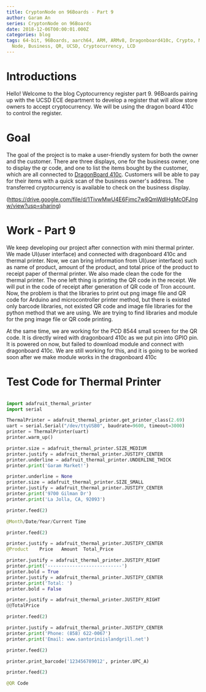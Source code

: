 ```yaml
---
title: CryptonNode on 96Boards - Part 9
author: Garam An
series: CryptonNode on 96Boards
date: 2018-12-06T00:00:01.000Z
categories: blog
tags: 64-bit, 96Boards, aarch64, ARM, ARMv8, Dragonboard410c, Crypto, Mining,
  Node, Business, QR, UCSD, Cryptocurrency, LCD
---
```

	
# Introductions

Hello! Welcome to the blog Cyptocurrency register part 9. 96Boards pairing up with the UCSD ECE department to develop a register that will allow store owners to accept cryptocurrency. We will be using the dragon board 410c to control the register. 

# Goal 
	
The goal of the project is to make a user-friendly system for both the owner and the customer. There are three displays, one for the business owner, one to display the qr code, and one to list the items bought by the customer, which are all connected to [DragonBoard 410c](http://www.96boards.org/product/dragonboard410c/). Customers will be able to pay for their items with a quick scan of the business owner's address. The transferred cryptocurrency is available to check on the business display.

(https://drive.google.com/file/d/1TivwMwU4E6Fjmc7w8QmWdlHgMcOFJngw/view?usp=sharing)

# Work - Part 9
	
We keep developing our project after connection with mini thermal printer. We made UI(user interface) and connected with dragonboard 410c and thermal printer. Now, we can bring information from UI(user interface) such as name of product, amount of the product, and total price of the product to receipt paper of thermal printer. We also made clean the code for the thermal printer. The one left thing is printing the QR code in the receipt. We will put in the code of receipt after generation of QR code of Tron account. Now, the problem is that the libraries to print out png image file and QR code for Arduino and microcontroller printer method, but there is existed only barcode libraries, not existed QR code and image file libraries for the python method that we are using. We are trying to find libraries and module for the png image file or QR code printing.

At the same time, we are working for the PCD 8544 small screen for the QR code. It is directly wired with dragonboard 410c as we put pin into GPIO pin. It is powered on now, but failed to download module and connect with dragonboard 410c. We are still working for this, and it is going to be worked soon after we make module works in the dragonboard 410c

# Test Code for Thermal Printer

```python

import adafruit_thermal_printer
import serial

ThermalPrinter = adafruit_thermal_printer.get_printer_class(2.69)
uart = serial.Serial("/dev/ttyUSB0", baudrate=9600, timeout=3000)
printer = ThermalPrinter(uart)
printer.warm_up()

printer.size = adafruit_thermal_printer.SIZE_MEDIUM
printer.justify = adafruit_thermal_printer.JUSTIFY_CENTER
printer.underline = adafruit_thermal_printer.UNDERLINE_THICK
printer.print('Garam Market!')

printer.underline = None
printer.size = adafruit_thermal_printer.SIZE_SMALL
printer.justify = adafruit_thermal_printer.JUSTIFY_CENTER
printer.print('9700 Gilman Dr')
printer.print('La Jolla, CA, 92093')

printer.feed(2)

@Month/Date/Year/Current Time

printer.feed(2)

printer.justify = adafruit_thermal_printer.JUSTIFY_CENTER
@Product	Price	Amount	Total_Price

printer.justify = adafruit_thermal_printer.JUSTIFY_RIGHT
printer.print('---------------------------')
printer.bold = True
printer.justify = adafruit_thermal_printer.JUSTIFY_CENTER
printer.print('Total: ')
printer.bold = False

printer.justify = adafruit_thermal_printer.JUSTIFY_RIGHT
@@TotalPrice

printer.feed(2)

printer.justify = adafruit_thermal_printer.JUSTIFY_CENTER
printer.print('Phone: (858) 622-0067')
printer.print('Email: www.santoriniislandgrill.net')

printer.feed(2)

printer.print_barcode('123456789012', printer.UPC_A)

printer.feed(2)

@QR Code

```

